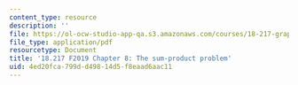 ```yaml
---
content_type: resource
description: ''
file: https://ol-ocw-studio-app-qa.s3.amazonaws.com/courses/18-217-graph-theory-and-additive-combinatorics-fall-2019/4ed20fca799dd49814d5f8eaad6aac11_MIT18_217F19_ch8.pdf
file_type: application/pdf
resourcetype: Document
title: '18.217 F2019 Chapter 8: The sum-product problem'
uid: 4ed20fca-799d-d498-14d5-f8eaad6aac11
---
```

